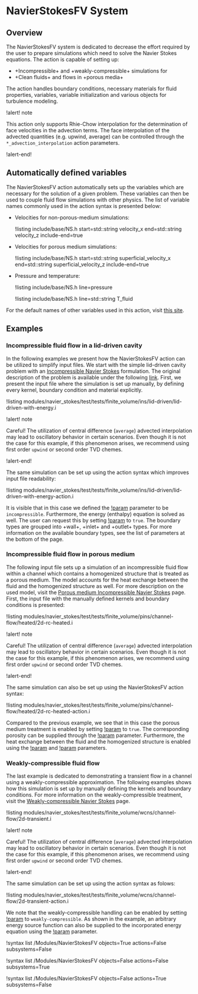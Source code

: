 # NavierStokesFV System

## Overview

The NavierStokesFV system is dedicated to decrease the effort required by the user to
prepare simulations which need to solve the Navier Stokes equations. The action
is capable of setting up:

- +Incompressible+ and +weakly-compressible+ simulations for
- +Clean fluids+ and flows in +porous media+

The action handles boundary conditions, necessary materials for fluid properties,
variables, variable initialization and various objects for turbulence modeling.

!alert! note

This action only supports Rhie-Chow interpolation for the determination
of face velocities in the advection terms. The face interpolation of the
advected quantities (e.g. upwind, average) can be controlled through the
`*_advection_interpolation` action parameters.

!alert-end!

## Automatically defined variables

The NavierStokesFV action automatically sets up the variables which are
necessary for the solution of a given problem. These variables can then be used
to couple fluid flow simulations with other physics. The list of variable names
commonly used in the action syntax is presented below:

- Velocities for non-porous-medium simulations:

  !listing include/base/NS.h start=std::string velocity_x end=std::string velocity_z include-end=true

- Velocities for porous medium simulations:

  !listing include/base/NS.h start=std::string superficial_velocity_x end=std::string superficial_velocity_z include-end=true

- Pressure and temperature:

  !listing include/base/NS.h line=pressure

  !listing include/base/NS.h line=std::string T_fluid

For the default names of other variables used in this action, visit [this site](include/base/NS.h).  

## Examples

### Incompressible fluid flow in a lid-driven cavity

In the following examples we present how the NavierStokesFV action can be
utilized to simplify input files. We start with the simple lid-driven cavity problem
with an [Incompressible Navier Stokes](modules/navier_stokes/insfv.md) formulation.
The original description of the problem is available under the following
[link](modules/navier_stokes/insfv.md). First, we present the input file where
the simulation is set up manually, by defining every kernel, boundary condition and
material explicitly.

!listing modules/navier_stokes/test/tests/finite_volume/ins/lid-driven/lid-driven-with-energy.i

!alert! note

Careful! The utilization of central difference (`average`) advected interpolation
may lead to oscillatory behavior in certain scenarios. Even though it is not the case
for this example, if this phenomenon arises,
we recommend using first order `upwind` or second order TVD chemes.

!alert-end!

The same simulation can be set up using the action syntax which improves
input file readability:

!listing modules/navier_stokes/test/tests/finite_volume/ins/lid-driven/lid-driven-with-energy-action.i

It is visible that in this case we defined the [!param](/Modules/NavierStokesFV/compressibility)
parameter to be `incompressible`.
Furthermore, the energy (enthalpy) equation is solved as well. The user can
request this by setting [!param](/Modules/NavierStokesFV/add_energy_equation)
to `true`. The boundary types are grouped into +wall+, +inlet+ and +outlet+ types.
For more information on the available boundary types, see the
list of parameters at the bottom of the page.

### Incompressible fluid flow in porous medium

The following input file sets up a simulation of an incompressible fluid flow
within a channel which contains a homogenized structure that is treated as a
porous medium. The model accounts for the heat exchange between the fluid and the
homogenized structure as well. For more description on the used model, visit
the [Porous medium Incompressible Navier Stokes](modules/navier_stokes/pinsfv.md) page.
First, the input file with the manually defined kernels and boundary conditions
is presented:

!listing modules/navier_stokes/test/tests/finite_volume/pins/channel-flow/heated/2d-rc-heated.i

!alert! note

Careful! The utilization of central difference (`average`) advected interpolation
may lead to oscillatory behavior in certain scenarios. Even though it is not the case
for this example, if this phenomenon arises,
we recommend using first order `upwind` or second order TVD chemes.

!alert-end!

The same simulation can also be set up using the NavierStokesFV action syntax:

!listing modules/navier_stokes/test/tests/finite_volume/pins/channel-flow/heated/2d-rc-heated-action.i

Compared to the previous example, we see that in this case the porous medium
treatment is enabled by setting [!param](/Modules/NavierStokesFV/porous_medium_treatment)
to `true`. The corresponding porosity can be supplied through the
[!param](/Modules/NavierStokesFV/porosity) parameter. Furthermore, the heat exchange
between the fluid and the homogenized structure is enabled using the
[!param](/Modules/NavierStokesFV/ambient_temperature) and
[!param](/Modules/NavierStokesFV/ambient_convection_alpha) parameters.


### Weakly-compressible fluid flow

The last example is dedicated to demonstrating a transient flow in a channel
using a weakly-compressible approximation. The following examples shows how
this simulation is set up by manually defining the kernels and boundary conditions.
For more information on the weakly-compressible treatment, visit
the [Weakly-compressible Navier Stokes](modules/navier_stokes/wcnsfv.md) page.

!listing modules/navier_stokes/test/tests/finite_volume/wcns/channel-flow/2d-transient.i

!alert! note

Careful! The utilization of central difference (`average`) advected interpolation
may lead to oscillatory behavior in certain scenarios. Even though it is not the case
for this example, if this phenomenon arises,
we recommend using first order `upwind` or second order TVD chemes.

!alert-end!

The same simulation can be set up using the action syntax as folows:

!listing modules/navier_stokes/test/tests/finite_volume/wcns/channel-flow/2d-transient-action.i

We note that the weakly-compressible handling can be enabled by setting
[!param](/Modules/NavierStokesFV/compressibility) to `weakly-compressible`.
As shown in the example, an arbitrary
energy source function can also be supplied to the incorporated
energy equation using the [!param](/Modules/NavierStokesFV/external_heat_source) parameter.



!syntax list /Modules/NavierStokesFV objects=True actions=False subsystems=False

!syntax list /Modules/NavierStokesFV objects=False actions=False subsystems=True

!syntax list /Modules/NavierStokesFV objects=False actions=True subsystems=False
